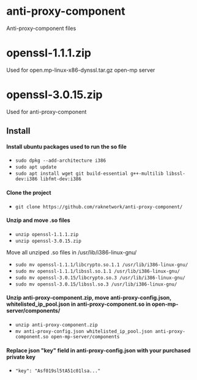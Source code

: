 # anti-proxy-component
Anti-proxy-component files

# openssl-1.1.1.zip
Used for open.mp-linux-x86-dynssl.tar.gz open-mp server

# openssl-3.0.15.zip
Used for anti-proxy-component

## Install

#### Install ubuntu packages used to run the so file
- `sudo dpkg --add-architecture i386`
- `sudo apt update`
- `sudo apt install wget git build-essential g++-multilib libssl-dev:i386 libfmt-dev:i386`

#### Clone the project
- `git clone https://github.com/raknetwork/anti-proxy-component/`

#### Unzip and move .so files
- `unzip openssl-1.1.1.zip `
- `unzip openssl-3.0.15.zip`

Move all unziped .so files in /usr/lib/i386-linux-gnu/
- `sudo mv openssl-1.1.1/libcrypto.so.1.1 /usr/lib/i386-linux-gnu/`
- `sudo mv openssl-1.1.1/libssl.so.1.1 /usr/lib/i386-linux-gnu/`
- `sudo mv openssl-3.0.15/libcrypto.so.3 /usr/lib/i386-linux-gnu/`
- `sudo mv openssl-3.0.15/libssl.so.3 /usr/lib/i386-linux-gnu/`

#### Unzip anti-proxy-component.zip, move anti-proxy-config.json, whitelisted_ip_pool.json in anti-proxy-component.so in open-mp-server/components/

- `unzip anti-proxy-component.zip`
- `mv anti-proxy-config.json whitelisted_ip_pool.json anti-proxy-component.so open-mp-server/components`

#### Replace json "key" field in anti-proxy-config.json with your purchased private key
- `"key": "Asf019sl5tA51c01lsa..."`



